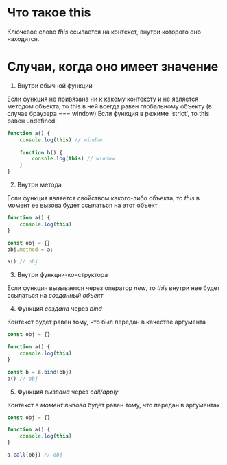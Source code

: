 # Что такое this
Ключевое слово *this* ссылается на контекст, внутри которого оно находится.

# Случаи, когда оно имеет значение
1) Внутри обычной функции

Если функция не привязана ни к какому контексту и не является методом объекта, то this в ней всегда равен глобальному объекту (в случае браузера === window)
Если функция в режиме 'strict', то this равен undefined.
```js
function a() {
	console.log(this) // window
	
	function b() {
		console.log(this) // window
	}
}
```

2) Внутри метода

Если функция является свойством какого-либо объекта, то *this* в момент ее вызова будет ссылаться на этот объект
```js
function a() {
	console.log(this)
}

const obj = {}
obj.method = a;

a() // obj
```

3) Внутри функции-конструктора

Если функция вызывается через оператор *new*, то *this* внутри нее будет ссылаться на *созданный объект*

4) Функция *создана* через *bind*

Контекст будет равен тому, что был передан в качестве аргумента
```js
const obj = {}

function a() {
	console.log(this)
}

const b = a.bind(obj)
b() // obj
```

5) Функция *вызвана* через *call/apply*

Контекст *в момент вызова* будет равен тому, что передан в аргументах
```js
const obj = {}

function a() {
	console.log(this)
}

a.call(obj) // obj
```

